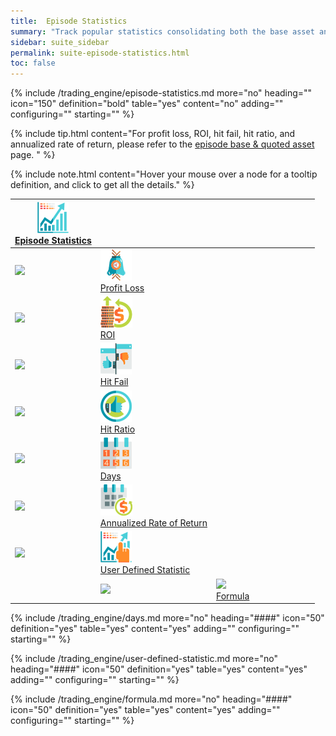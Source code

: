```yaml
---
title:  Episode Statistics
summary: "Track popular statistics consolidating both the base asset and the quoted asset. On this page: days and user defined statistics."
sidebar: suite_sidebar
permalink: suite-episode-statistics.html
toc: false
---
```


{% include /trading_engine/episode-statistics.md more="no" heading="" icon="150" definition="bold" table="yes" content="no" adding="" configuring="" starting="" %}

{% include tip.html content="For profit loss, ROI, hit fail, hit ratio, and annualized rate of return, please refer to the [episode base &amp; quoted asset](suite-episode-base-and-quoted-asset.html) page. " %}

{% include note.html content="Hover your mouse over a node for a tooltip definition, and click to get all the details." %}

<table class='hierarchyTable'><thead><tr><th><a href='#episode-statistics' data-toggle='tooltip' data-original-title='{{site.data.trading_engine.episode_statistics}}'><img src='images/icons/nodes/png50/episode-statistics.png' /><br />Episode Statistics</a></th><th></th><th></th><th></th><th></th><th></th><th></th><th></th><th></th><th></th></tr></thead><tbody>
<tr><td><img src='images/icons/various/png/tree-connector-fork.png' /></td><td><a href='#profit-loss' data-toggle='tooltip' data-original-title='{{site.data.trading_engine.profit_loss}}'><img src='images/icons/nodes/png50/profit-loss.png' /><br />Profit Loss</a></td><td></td><td></td><td></td><td></td><td></td><td></td><td></td><td></td></tr>
<tr><td><img src='images/icons/various/png/tree-connector-fork.png' /></td><td><a href='#roi' data-toggle='tooltip' data-original-title='{{site.data.trading_engine.roi}}'><img src='images/icons/nodes/png50/roi.png' /><br />ROI</a></td><td></td><td></td><td></td><td></td><td></td><td></td><td></td><td></td></tr>
<tr><td><img src='images/icons/various/png/tree-connector-fork.png' /></td><td><a href='#hit-fail' data-toggle='tooltip' data-original-title='{{site.data.trading_engine.hit_fail}}'><img src='images/icons/nodes/png50/hit-fail.png' /><br />Hit Fail</a></td><td></td><td></td><td></td><td></td><td></td><td></td><td></td><td></td></tr>
<tr><td><img src='images/icons/various/png/tree-connector-fork.png' /></td><td><a href='#hit-ratio' data-toggle='tooltip' data-original-title='{{site.data.trading_engine.hit_ratio}}'><img src='images/icons/nodes/png50/hit-ratio.png' /><br />Hit Ratio</a></td><td></td><td></td><td></td><td></td><td></td><td></td><td></td><td></td></tr>
<tr><td><img src='images/icons/various/png/tree-connector-fork.png' /></td><td><a href='#days' data-toggle='tooltip' data-original-title='{{site.data.trading_engine.days}}'><img src='images/icons/nodes/png50/days.png' /><br />Days</a></td><td></td><td></td><td></td><td></td><td></td><td></td><td></td><td></td></tr>
<tr><td><img src='images/icons/various/png/tree-connector-fork.png' /></td><td><a href='#annualized-rate-of-return' data-toggle='tooltip' data-original-title='{{site.data.trading_engine.annualized_rate_of_return}}'><img src='images/icons/nodes/png50/annualized-rate-of-return.png' /><br />Annualized Rate of Return</a></td><td></td><td></td><td></td><td></td><td></td><td></td><td></td><td></td></tr>
<tr><td><img src='images/icons/various/png/tree-connector-elbow.png' /></td><td><a href='#user-defined-statistic' data-toggle='tooltip' data-original-title='{{site.data.trading_engine.user_defined_statistic}}'><img src='images/icons/nodes/png50/user-defined-statistic.png' /><br />User Defined Statistic</a></td><td></td><td></td><td></td><td></td><td></td><td></td><td></td><td></td></tr>
<tr><td></td><td><img src='images/icons/various/png/tree-connector-elbow.png' /></td><td><a href='#formula' data-toggle='tooltip' data-original-title='{{site.data.super_scripts.formula}}'><img src='images/icons/nodes/png50/formula.png' /><br />Formula</a></td><td></td><td></td><td></td><td></td><td></td><td></td><td></td></tr></tbody></table>


{% include /trading_engine/days.md more="no" heading="####" icon="50" definition="yes" table="yes" content="yes" adding="" configuring="" starting="" %}

{% include /trading_engine/user-defined-statistic.md more="no" heading="####" icon="50" definition="yes" table="yes" content="yes" adding="" configuring="" starting="" %}

{% include /trading_engine/formula.md more="no" heading="####" icon="50" definition="yes" table="yes" content="yes" adding="" configuring="" starting="" %}
